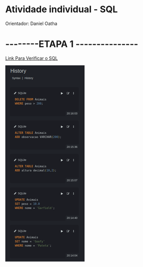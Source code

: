 # Atividade individual - SQL 

Orientador: Daniel Oatha

<h1>--------ETAPA 1  ---------------</h1>



[Link Para Verificar o SQL](https://github.com/Leon14789/DELETE--ALTER--UPDATE-E-DROP/blob/master/SQL)


![Atividade-A](img.png)
